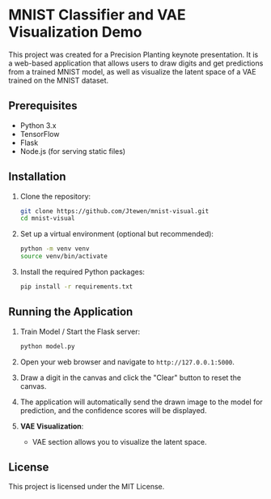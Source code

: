 # MNIST Classifier and VAE Visualization Demo

This project was created for a Precision Planting keynote presentation. It is a web-based application that allows users to draw digits and get predictions from a trained MNIST model, as well as visualize the latent space of a VAE trained on the MNIST dataset.

## Prerequisites

- Python 3.x
- TensorFlow
- Flask
- Node.js (for serving static files)

## Installation

1. Clone the repository:
   ```bash
   git clone https://github.com/Jtewen/mnist-visual.git
   cd mnist-visual
   ```

2. Set up a virtual environment (optional but recommended):
   ```bash
   python -m venv venv
   source venv/bin/activate
   ```

3. Install the required Python packages:
   ```bash
   pip install -r requirements.txt
   ```

## Running the Application

1. Train Model / Start the Flask server:
   ```bash
   python model.py
   ```

2. Open your web browser and navigate to `http://127.0.0.1:5000`.

3. Draw a digit in the canvas and click the "Clear" button to reset the canvas.

4. The application will automatically send the drawn image to the model for prediction, and the confidence scores will be displayed.

5. **VAE Visualization**:
   - VAE section allows you to visualize the latent space.

## License

This project is licensed under the MIT License.
